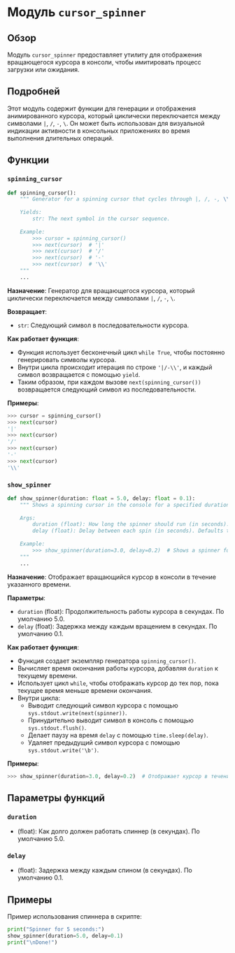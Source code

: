 # Модуль `cursor_spinner`

## Обзор

Модуль `cursor_spinner` предоставляет утилиту для отображения вращающегося курсора в консоли, чтобы имитировать процесс загрузки или ожидания.

## Подробней

Этот модуль содержит функции для генерации и отображения анимированного курсора, который циклически переключается между символами `|`, `/`, `-`, `\`. Он может быть использован для визуальной индикации активности в консольных приложениях во время выполнения длительных операций.

## Функции

### `spinning_cursor`

```python
def spinning_cursor():
    """ Generator for a spinning cursor that cycles through |, /, -, \\ symbols.
    
    Yields:
        str: The next symbol in the cursor sequence.
    
    Example:
        >>> cursor = spinning_cursor()
        >>> next(cursor)  # '|'
        >>> next(cursor)  # '/'
        >>> next(cursor)  # '-'
        >>> next(cursor)  # '\\'
    """
    ...
```

**Назначение**: Генератор для вращающегося курсора, который циклически переключается между символами `|`, `/`, `-`, `\`.

**Возвращает**:
- `str`: Следующий символ в последовательности курсора.

**Как работает функция**:
- Функция использует бесконечный цикл `while True`, чтобы постоянно генерировать символы курсора.
- Внутри цикла происходит итерация по строке `'|/-\\'`, и каждый символ возвращается с помощью `yield`.
- Таким образом, при каждом вызове `next(spinning_cursor())` возвращается следующий символ из последовательности.

**Примеры**:

```python
>>> cursor = spinning_cursor()
>>> next(cursor)
'|'
>>> next(cursor)
'/'
>>> next(cursor)
'-'
>>> next(cursor)
'\\'
```

### `show_spinner`

```python
def show_spinner(duration: float = 5.0, delay: float = 0.1):
    """ Shows a spinning cursor in the console for a specified duration.
    
    Args:
        duration (float): How long the spinner should run (in seconds). Defaults to 5.0.
        delay (float): Delay between each spin (in seconds). Defaults to 0.1.
    
    Example:
        >>> show_spinner(duration=3.0, delay=0.2)  # Shows a spinner for 3 seconds
    """
    ...
```

**Назначение**: Отображает вращающийся курсор в консоли в течение указанного времени.

**Параметры**:
- `duration` (float): Продолжительность работы курсора в секундах. По умолчанию 5.0.
- `delay` (float): Задержка между каждым вращением в секундах. По умолчанию 0.1.

**Как работает функция**:
- Функция создает экземпляр генератора `spinning_cursor()`.
- Вычисляет время окончания работы курсора, добавляя `duration` к текущему времени.
- Использует цикл `while`, чтобы отображать курсор до тех пор, пока текущее время меньше времени окончания.
- Внутри цикла:
  - Выводит следующий символ курсора с помощью `sys.stdout.write(next(spinner))`.
  - Принудительно выводит символ в консоль с помощью `sys.stdout.flush()`.
  - Делает паузу на время `delay` с помощью `time.sleep(delay)`.
  - Удаляет предыдущий символ курсора с помощью `sys.stdout.write('\b')`.

**Примеры**:

```python
>>> show_spinner(duration=3.0, delay=0.2)  # Отображает курсор в течение 3 секунд
```

## Параметры функций

### `duration`

- (float): Как долго должен работать спиннер (в секундах). По умолчанию 5.0.

### `delay`

- (float): Задержка между каждым спином (в секундах). По умолчанию 0.1.

## Примеры

Пример использования спиннера в скрипте:

```python
print("Spinner for 5 seconds:")
show_spinner(duration=5.0, delay=0.1)
print("\nDone!")